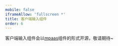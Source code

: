 ```yaml
---
mobile: false
iframeAllow: 'fullscreen *'
title: 客户端输入组件
order: 6
---
```


客户端输入组件会以[mpaas](https://github.com/alipay/mPaaS)组件的形式开源，敬请期待~
